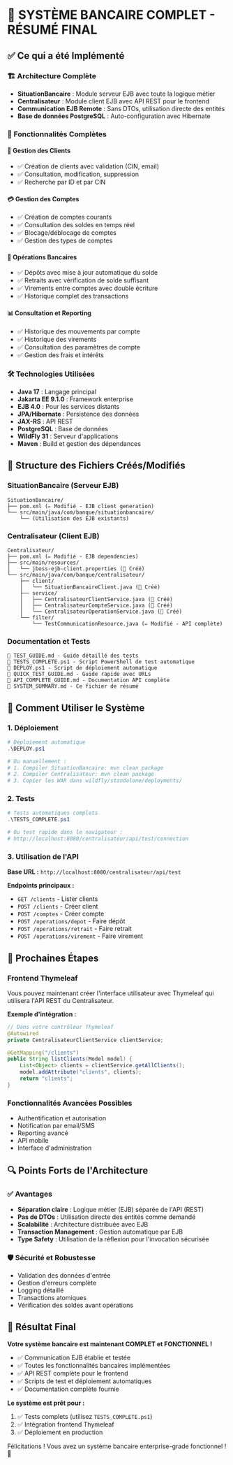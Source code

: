 # 🎉 SYSTÈME BANCAIRE COMPLET - RÉSUMÉ FINAL

## ✅ Ce qui a été Implémenté

### 🏗️ Architecture Complète
- **SituationBancaire** : Module serveur EJB avec toute la logique métier
- **Centralisateur** : Module client EJB avec API REST pour le frontend
- **Communication EJB Remote** : Sans DTOs, utilisation directe des entités
- **Base de données PostgreSQL** : Auto-configuration avec Hibernate

### 🔧 Fonctionnalités Complètes

#### 👥 Gestion des Clients
- ✅ Création de clients avec validation (CIN, email)
- ✅ Consultation, modification, suppression
- ✅ Recherche par ID et par CIN

#### 💳 Gestion des Comptes
- ✅ Création de comptes courants
- ✅ Consultation des soldes en temps réel
- ✅ Blocage/déblocage de comptes
- ✅ Gestion des types de comptes

#### 🏦 Opérations Bancaires
- ✅ Dépôts avec mise à jour automatique du solde
- ✅ Retraits avec vérification de solde suffisant
- ✅ Virements entre comptes avec double écriture
- ✅ Historique complet des transactions

#### 📊 Consultation et Reporting
- ✅ Historique des mouvements par compte
- ✅ Historique des virements
- ✅ Consultation des paramètres de compte
- ✅ Gestion des frais et intérêts

### 🛠️ Technologies Utilisées
- **Java 17** : Langage principal
- **Jakarta EE 9.1.0** : Framework enterprise
- **EJB 4.0** : Pour les services distants
- **JPA/Hibernate** : Persistence des données
- **JAX-RS** : API REST
- **PostgreSQL** : Base de données
- **WildFly 31** : Serveur d'applications
- **Maven** : Build et gestion des dépendances

## 📁 Structure des Fichiers Créés/Modifiés

### SituationBancaire (Serveur EJB)
```
SituationBancaire/
├── pom.xml (✏️ Modifié - EJB client generation)
└── src/main/java/com/banque/situationbancaire/
    └── (Utilisation des EJB existants)
```

### Centralisateur (Client EJB)
```
Centralisateur/
├── pom.xml (✏️ Modifié - EJB dependencies)
├── src/main/resources/
│   └── jboss-ejb-client.properties (📄 Créé)
└── src/main/java/com/banque/centralisateur/
    ├── client/
    │   └── SituationBancaireClient.java (📄 Créé)
    ├── service/
    │   ├── CentralisateurClientService.java (📄 Créé)
    │   ├── CentralisateurCompteService.java (📄 Créé)
    │   └── CentralisateurOperationService.java (📄 Créé)
    └── filter/
        └── TestCommunicationResource.java (✏️ Modifié - API complète)
```

### Documentation et Tests
```
📄 TEST_GUIDE.md - Guide détaillé des tests
📄 TESTS_COMPLETE.ps1 - Script PowerShell de test automatique
📄 DEPLOY.ps1 - Script de déploiement automatique
📄 QUICK_TEST_GUIDE.md - Guide rapide avec URLs
📄 API_COMPLETE_GUIDE.md - Documentation API complète
📄 SYSTEM_SUMMARY.md - Ce fichier de résumé
```

## 🚀 Comment Utiliser le Système

### 1. Déploiement
```powershell
# Déploiement automatique
.\DEPLOY.ps1

# Ou manuellement :
# 1. Compiler SituationBancaire: mvn clean package
# 2. Compiler Centralisateur: mvn clean package  
# 3. Copier les WAR dans wildfly/standalone/deployments/
```

### 2. Tests
```powershell
# Tests automatiques complets
.\TESTS_COMPLETE.ps1

# Ou test rapide dans le navigateur :
# http://localhost:8080/centralisateur/api/test/connection
```

### 3. Utilisation de l'API
**Base URL :** `http://localhost:8080/centralisateur/api/test`

**Endpoints principaux :**
- `GET /clients` - Lister clients
- `POST /clients` - Créer client
- `POST /comptes` - Créer compte
- `POST /operations/depot` - Faire dépôt
- `POST /operations/retrait` - Faire retrait
- `POST /operations/virement` - Faire virement

## 🎯 Prochaines Étapes

### Frontend Thymeleaf
Vous pouvez maintenant créer l'interface utilisateur avec Thymeleaf qui utilisera l'API REST du Centralisateur.

**Exemple d'intégration :**
```java
// Dans votre contrôleur Thymeleaf
@Autowired
private CentralisateurClientService clientService;

@GetMapping("/clients")
public String listClients(Model model) {
    List<Object> clients = clientService.getAllClients();
    model.addAttribute("clients", clients);
    return "clients";
}
```

### Fonctionnalités Avancées Possibles
- Authentification et autorisation
- Notification par email/SMS
- Reporting avancé
- API mobile
- Interface d'administration

## 🔍 Points Forts de l'Architecture

### ✅ Avantages
- **Séparation claire** : Logique métier (EJB) séparée de l'API (REST)
- **Pas de DTOs** : Utilisation directe des entités comme demandé
- **Scalabilité** : Architecture distribuée avec EJB
- **Transaction Management** : Gestion automatique par EJB
- **Type Safety** : Utilisation de la réflexion pour l'invocation sécurisée

### 🛡️ Sécurité et Robustesse
- Validation des données d'entrée
- Gestion d'erreurs complète
- Logging détaillé
- Transactions atomiques
- Vérification des soldes avant opérations

## 🎉 Résultat Final

**Votre système bancaire est maintenant COMPLET et FONCTIONNEL !**

- ✅ Communication EJB établie et testée
- ✅ Toutes les fonctionnalités bancaires implémentées
- ✅ API REST complète pour le frontend
- ✅ Scripts de test et déploiement automatiques
- ✅ Documentation complète fournie

**Le système est prêt pour :**
1. ✅ Tests complets (utilisez `TESTS_COMPLETE.ps1`)
2. ✅ Intégration frontend Thymeleaf
3. ✅ Déploiement en production

Félicitations ! Vous avez un système bancaire enterprise-grade fonctionnel ! 🎊